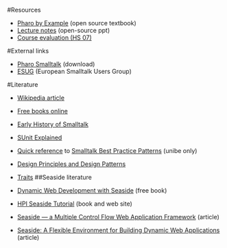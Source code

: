 #Resources

- [Pharo by Example](http://pharo-project.org/PharoByExample) (open source textbook)
- [Lecture notes](https://www.iam.unibe.ch/scg/svn_repos/Lectures/Smalltalk/) (open-source ppt)
- [Course evaluation (HS 07)](%assets_url%/download/evaluations/hs07_08-w7083_dynamic_object-oriented_programming_w._smalltalk.pdf)

#External links

-  [Pharo Smalltalk](http://www.pharo-project.org/) (download)
- [ESUG](http://www.esug.org/) (European Smalltalk Users Group)

#Literature

- [Wikipedia article](http://en.wikipedia.org/wiki/Smalltalk)
- [Free books online](http://stephane.ducasse.free.fr/FreeBooks.html)
- [Early History of Smalltalk](%base_url%/scgbib)
- [SUnit Explained](%base_url%/scgbib)
- [Quick reference](http://scgresources.unibe.ch/~scg/Literature/Smalltalk/Beck97aQuickReference.pdf) to [Smalltalk Best Practice Patterns](%base_url%/scgbib) (unibe only)
- [Design Principles and Design Patterns](%base_url%/scgbib)
- [Traits](%base_url%/scgbib)
##Seaside literature

- [Dynamic Web Development with Seaside](http://book.seaside.st) (free book)
- [HPI Seaside Tutorial](http://www.swa.hpi.uni-potsdam.de/seaside/tutorial) (book and web site)
- [Seaside &mdash; a Multiple Control Flow Web Application Framework](%base_url%/scgbib) (article)
- [Seaside: A Flexible Environment for Building Dynamic Web Applications](%base_url%/scgbib) (article)
